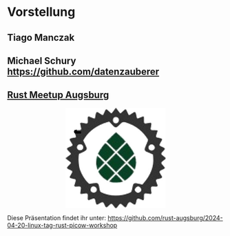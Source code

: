 

# Vorstellung

## Tiago Manczak

## Michael Schury <https://github.com/datenzauberer>


## [Rust Meetup Augsburg](https://www.meetup.com/rust-meetup-augsburg/)

<img style="display: block; margin-left: auto; margin-right: auto;" src="logo-meetup-augsburg-232x232-transparent.jpg" alt="logo augsburg">

Diese Präsentation findet ihr unter: <https://github.com/rust-augsburg/2024-04-20-linux-tag-rust-picow-workshop>
